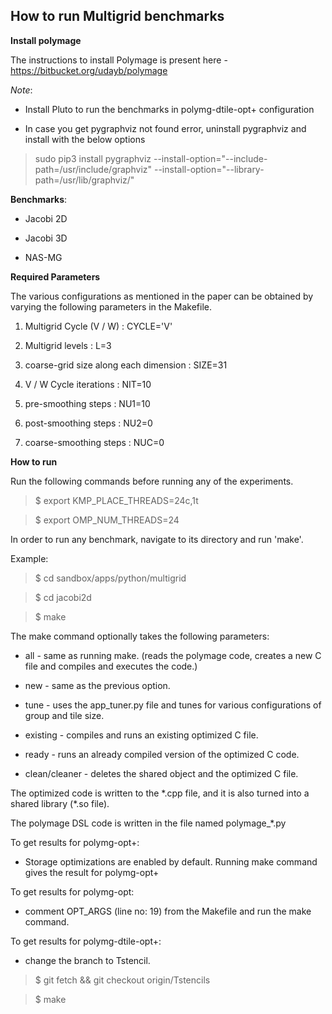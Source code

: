 **How to run Multigrid benchmarks**
-------------------------------


**Install polymage**

The instructions to install Polymage is present here - https://bitbucket.org/udayb/polymage

*Note*:

- Install Pluto to run the benchmarks in polymg-dtile-opt+ configuration

- In case you get pygraphviz not found error, uninstall pygraphviz and install with the below options

> sudo pip3 install pygraphviz --install-option="--include-path=/usr/include/graphviz" --install-option="--library-path=/usr/lib/graphviz/"


**Benchmarks**: 

- Jacobi 2D

- Jacobi 3D

- NAS-MG

**Required Parameters**

The various configurations as mentioned in the paper can be obtained by varying the following parameters in the Makefile.

 1. Multigrid Cycle (V / W) : CYCLE='V'

 2. Multigrid levels : L=3      

 3. coarse-grid size along each dimension : SIZE=31  

 4. V / W Cycle iterations : NIT=10   

 5. pre-smoothing steps : NU1=10   

 6. post-smoothing steps : NU2=0    

 7. coarse-smoothing steps : NUC=0    


**How to run**

Run the following commands before running any of the experiments.

> $ export KMP\_PLACE\_THREADS=24c,1t

> $ export OMP\_NUM\_THREADS=24

In order to run any benchmark, navigate to its directory and run 'make'. 

Example:

> $ cd sandbox/apps/python/multigrid

> $ cd jacobi2d

> $ make

The make command optionally takes the following parameters:

- all - same as running make. (reads the polymage code, creates a new C file and compiles and executes the code.)

- new - same as the previous option.

- tune - uses the app\_tuner.py file and tunes for various configurations of group and tile size.

- existing - compiles and runs an existing optimized C file.

- ready - runs an already compiled version of the optimized C code.

- clean/cleaner - deletes the shared object and the optimized C file. 

The optimized code is written to the \*.cpp file, and it is also turned into 
a shared library (\*.so file).

The polymage DSL code is written in the file named polymage\_\*.py

To get results for polymg-opt+:

- Storage optimizations are enabled by default. Running make command gives the result for polymg-opt+

To get results for polymg-opt:

- comment OPT\_ARGS (line no: 19) from the Makefile and run the make command.

To get results for polymg-dtile-opt+:

- change the branch to Tstencil.

>   $ git fetch && git checkout origin/Tstencils

>   $ make
